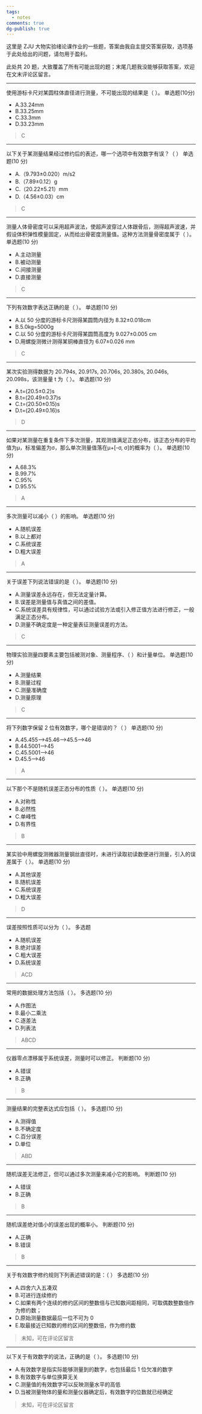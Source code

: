 ```yaml
---
tags:
  - notes
comments: true
dg-publish: true
---
```


这里是 ZJU 大物实验绪论课作业的一些题，答案由我自主提交答案获取，选项基于此处给出的问题，请勿用于盈利。

此处共 20 题，大致覆盖了所有可能出现的题；末尾几题我没能够获取答案，欢迎在文末评论区留言。

---

使用游标卡尺对某圆柱体直径进行测量，不可能出现的结果是（  ）。
单选题(10分)

- A.33.24mm
- B.33.25mm
- C.33.3mm
- D.33.23mm

> C

---

以下关于某测量结果经过修约后的表述，哪一个选项中有效数字有误？（  ）
单选题(10 分)

- A.（9.793±0.020）m/s2
- B.（7.89±0.12）g
- C.（20.22±5.21）mm
- D.（4.56±0.03）cm

> C

---

测量人体骨密度可以采用超声波法，使超声波穿过人体跟骨后，测得超声波速，并假设体积弹性模量固定，从而给出骨密度测量值。这种方法测量骨密度属于（ ）。
单选题(10 分)

- A.主动测量
- B.被动测量
- C.间接测量
- D.直接测量

> C

---

下列有效数字表达正确的是（ ）。
单选题(10 分)

- A.以 50 分度的游标卡尺测得某圆筒内径为 8.32±0.018cm
- B.5.0kg=5000g
- C.以 50 分度的游标卡尺测得某圆筒高度为 9.027±0.005 cm
- D.用螺旋测微计测得某铜棒直径为 6.07±0.026 mm

> C

---

某次实验测得数据为 20.794s, 20.917s, 20.706s, 20.380s, 20.046s, 20.098s，该测量量 t 为（  ）。
单选题(10 分)

- A.t=(20.5±0.2)s
- B.t=(20.49±0.37)s
- C.t=(20.50±0.15)s
- D.t=(20.49±0.16)s

> D

---

如果对某测量在重复条件下多次测量，其观测值满足正态分布，该正态分布的平均值为μ，标准偏差为σ，那么单次测量值落在μ+[-σ, σ]的概率为（  ）。
单选题(10 分)

- A.68.3%
- B.99.7%
- C.95%
- D.95.5%

> A

---

多次测量可以减小（  ）的影响。
单选题(10 分)

- A.随机误差
- B.以上都对
- C.系统误差
- D.粗大误差

> A

---

关于误差下列说法错误的是（ ）。
单选题(10 分)

- A.测量误差永远存在，但无法定量计算。
- B.误差是测量值与真值之间的差值。
- C.系统误差具有规律性，可以通过试验方法或引入修正值方法进行修正，一般满足正态分布。
- D.测量不确定度是一种定量表征测量误差的方法。

> C

---

物理实验测量四要素主要包括被测对象、测量程序、（  ）和计量单位。
单选题(10 分)

- A.测量结果
- B.测量过程
- C.测量准确度
- D.测量原理

> C

---

将下列数字保留 2 位有效数字，哪个是错误的？（  ）
单选题(10 分)

- A.45.455-->45.46-->45.5-->46
- B.44.5001-->45
- C.45.5001-->46
- D.45.5-->46

> A

---

以下那个不是随机误差正态分布的性质（  ）。
单选题(10 分)

- A.对称性
- B.必然性
- C.单峰性
- D.有界性

> B

---

某实验中用螺旋测微器测量钢丝直径时，未进行读取初读数便进行测量，引入的误差属于（  ）。
单选题(10 分)

- A.其他误差
- B.随机误差
- C.系统误差
- D.粗大误差

> D

---

误差按照性质可以分为（  ）。
多选题

- A.随机误差
- B.绝对误差
- C.粗大误差
- D.系统误差

> ACD

---

常用的数据处理方法包括（ ）。
多选题(10 分)

- A.作图法
- B.最小二乘法
- C.逐差法
- D.列表法

> ABCD

---

仪器零点漂移属于系统误差，测量时可以修正。
判断题(10 分)

- A.错误
- B.正确

> B

---

测量结果的完整表达式应包括（ ）。
多选题(10 分)

- A.测得值
- B.不确定度
- C.百分误差
- D.单位

> ABD

---

随机误差无法修正，但可以通过多次测量来减小它的影响。
判断题(10 分)

- A.错误
- B.正确

> B

---

随机误差绝对值小的误差出现的概率小。
判断题(10 分)

- A.正确
- B.错误

> B

---

关于有效数字修约规则下列表述错误的是：（  ）
多选题(10 分)

- A.四舍六入五凑双
- B.可进行连续修约
- C.如果有两个连续的修约区间的整数倍与已知数间距相同，可取偶数整数倍作为修约数；
- D.原始测量数据最后一位不可为 0
- E.取最接近已知数的修约区间的整数倍，作为修约数

> 未知，可在评论区留言

---

以下关于有效数字的说法，正确的是（ ）。
多选题(10 分)

- A.有效数字是指实际能够测量到的数字，也包括最后 1 位欠准的数字
- B.有效数字与单位换算无关
- C.测量值的有效数字可以反映测量水平的高低
- D.当被测量物体的量和测量仪器确定后，有效数字的位数就已经确定

> 未知，可在评论区留言